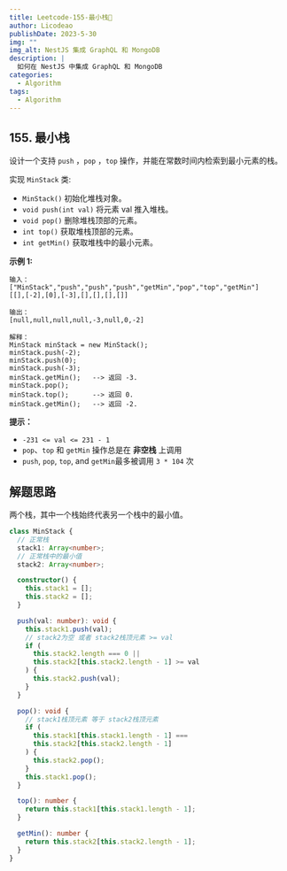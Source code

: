 ```yaml
---
title: Leetcode-155-最小栈📌
author: Licodeao
publishDate: 2023-5-30
img: ""
img_alt: NestJS 集成 GraphQL 和 MongoDB
description: |
  如何在 NestJS 中集成 GraphQL 和 MongoDB
categories:
  - Algorithm
tags:
  - Algorithm
---
```


## 155. 最小栈

设计一个支持 `push` ，`pop` ，`top` 操作，并能在常数时间内检索到最小元素的栈。

实现 `MinStack` 类:

- `MinStack()` 初始化堆栈对象。
- `void push(int val)` 将元素 val 推入堆栈。
- `void pop()` 删除堆栈顶部的元素。
- `int top()` 获取堆栈顶部的元素。
- `int getMin()` 获取堆栈中的最小元素。

**示例 1:**

```
输入：
["MinStack","push","push","push","getMin","pop","top","getMin"]
[[],[-2],[0],[-3],[],[],[],[]]

输出：
[null,null,null,null,-3,null,0,-2]

解释：
MinStack minStack = new MinStack();
minStack.push(-2);
minStack.push(0);
minStack.push(-3);
minStack.getMin();   --> 返回 -3.
minStack.pop();
minStack.top();      --> 返回 0.
minStack.getMin();   --> 返回 -2.
```

**提示：**

- `-231 <= val <= 231 - 1`
- `pop`、`top` 和 `getMin` 操作总是在 **非空栈** 上调用
- `push`, `pop`, `top`, and `getMin`最多被调用 `3 * 104` 次

## 解题思路

两个栈，其中一个栈始终代表另一个栈中的最小值。

```typescript
class MinStack {
  // 正常栈
  stack1: Array<number>;
  // 正常栈中的最小值
  stack2: Array<number>;

  constructor() {
    this.stack1 = [];
    this.stack2 = [];
  }

  push(val: number): void {
    this.stack1.push(val);
    // stack2为空 或者 stack2栈顶元素 >= val
    if (
      this.stack2.length === 0 ||
      this.stack2[this.stack2.length - 1] >= val
    ) {
      this.stack2.push(val);
    }
  }

  pop(): void {
    // stack1栈顶元素 等于 stack2栈顶元素
    if (
      this.stack1[this.stack1.length - 1] ===
      this.stack2[this.stack2.length - 1]
    ) {
      this.stack2.pop();
    }
    this.stack1.pop();
  }

  top(): number {
    return this.stack1[this.stack1.length - 1];
  }

  getMin(): number {
    return this.stack2[this.stack2.length - 1];
  }
}
```
